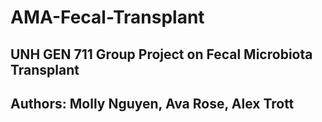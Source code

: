 # AMA-Fecal-Transplant

## UNH GEN 711 Group Project on Fecal Microbiota Transplant

## Authors: Molly Nguyen, Ava Rose, Alex Trott

